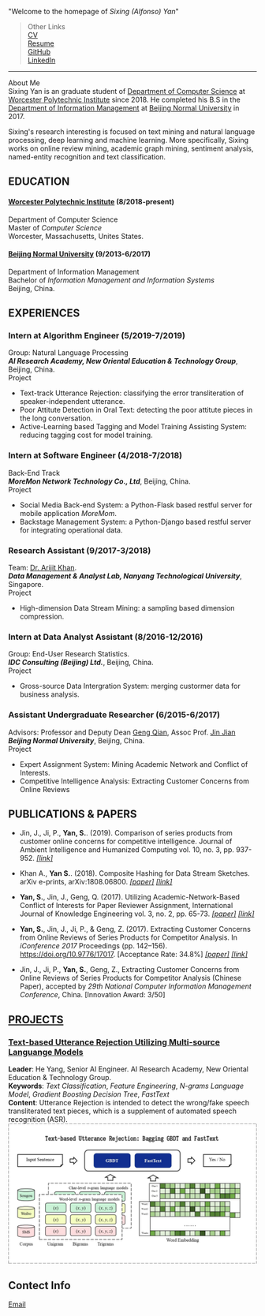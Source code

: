 "Welcome to the homepage of _Sixing (Alfonso) Yan_"

> Other Links   
> [CV](https://github.com/SixingYan/YAN-SIXING/raw/master/source/CV_SixingYan.pdf)   
> [Resume](https://github.com/SixingYan/YAN-SIXING/blob/master/source/CV_SixingYan.pdf)   
> [GitHub](https://github.com/SixingYan)   
> [LinkedIn](https://www.linkedin.com/in/sixing-yan/)   

---

About Me   
Sixing Yan is an graduate student of [Department of Computer Science]() at [Worcester Polytechnic Institute](https://www.wpi.edu/) since 2018. He completed his B.S in the [Department of Information Management]() at [Beijing Normal University](http://english.bnu.edu.cn/) in 2017. 

Sixing's research interesting is focused on text mining and natural language processing, deep learning and machine learning. More specifically, Sixing works on online review mining, academic graph mining, sentiment analysis, named-entity recognition and text classification.


## **EDUCATION**   
#### [**Worcester Polytechnic Institute**](https://www.wpi.edu/)  (8/2018-present)    
Department of Computer Science    
Master of *Computer Science*     
Worcester, Massachusetts, Unites States.    

#### [**Beijing Normal University**](http://english.bnu.edu.cn/)  (9/2013-6/2017)    
Department of Information Management    
Bachelor of *Information Management and Information Systems*   
Beijing, China.  


## **EXPERIENCES**
### Intern at Algorithm Engineer (5/2019-7/2019)     
Group: Natural Language Processing    
**_AI Research Academy, New Oriental Education & Technology Group_**, Beijing, China.   
Project     
- Text-track Utterance Rejection: classifying the error transliteration of speaker-independent utterance.    
- Poor Attitute Detection in Oral Text: detecting the poor attitute pieces in the long conversation.   
- Active-Learning based Tagging and Model Training Assisting System: reducing tagging cost for model training.

### Intern at Software Engineer (4/2018-7/2018)  
Back-End Track   
**_MoreMon Network Technology Co., Ltd_**, Beijing, China.   
Project        
- Social Media Back-end System: a Python-Flask based restful server for mobile application _MoreMom_.
- Backstage Management System: a Python-Django based restful server for integrating operational data.
 
### Research Assistant (9/2017-3/2018)  
Team: [Dr. Arijit Khan](https://www.ntu.edu.sg/home/arijit.khan/).    
**_Data Management & Analyst Lab, Nanyang Technological University_**, Singapore.   
Project        
- High-dimension Data Stream Mining: a sampling based dimension compression.
 
### Intern at Data Analyst Assistant (8/2016-12/2016)   
Group: End-User Research Statistics.    
**_IDC Consulting (Beijing) Ltd._**, Beijing, China.   
Project        
- Gross-source Data Intergration System: merging custormer data for business analysis.

### Assistant Undergraduate Researcher (6/2015-6/2017) 
Advisors: Professor and Deputy Dean [Geng Qian](http://www.sg.bnu.edu.cn/teacherdetail.aspx), Assoc Prof. [Jin Jian](http://www.sg.bnu.edu.cn/teacherdetail.aspx)   
**_Beijing Normal University_**, Beijing, China.   
Project     
- Expert Assignment System: Mining Academic Network and Conflict of Interests.
- Competitive Intelligence Analysis: Extracting Customer Concerns from Online Reviews


## **PUBLICATIONS & PAPERS**
- Jin, J., Ji, P., **Yan, S.**. (2019). Comparison of series products from customer online concerns for competitive intelligence. Journal of Ambient Intelligence and Humanized Computing vol. 10, no. 3, pp. 937-952. [*[link]*](https://link.springer.com/article/10.1007%2Fs12652-017-0635-9)

- Khan A., **Yan S.**. (2018). Composite Hashing for Data Stream Sketches. arXiv e-prints, arXiv:1808.06800. [*[paper]*](http://export.arxiv.org/pdf/1808.06800) [*[link]*](https://arxiv.org/abs/1808.06800v1)

- **Yan, S.**, Jin, J., Geng, Q. (2017). Utilizing Academic-Network-Based Conflict of Interests for Paper Reviewer Assignment, International Journal of Knowledge Engineering vol. 3, no. 2, pp. 65-73. [*[paper]*](http://www.ijke.org/vol3/89-TS0034.pdf) [*[link]*](http://www.ijke.org/index.php?m=content&c=index&a=show&catid=47&id=135) 

 - **Yan, S.**, Jin, J., Ji, P., & Geng, Z. (2017). Extracting Customer Concerns from Online Reviews of Series Products for Competitor Analysis. In *iConference 2017* Proceedings (pp. 142–156). https://doi.org/10.9776/17017. [Acceptance Rate: 34.8%]  [*[paper]*](https://www.ideals.illinois.edu/bitstream/handle/2142/96669/1.17_290_Yan-Extracting%20Customer%20Concerns%20From%20Online%20Reviews%20of%20Series%20Products.pdf?sequence=1&isAllowed=y) [*[link]*](http://hdl.handle.net/2142/96669)
 
 - Jin, J., Ji, P., **Yan, S.**, Geng, Z., Extracting Customer Concerns from Online Reviews of Series Products for Competitor Analysis (Chinese Paper), accepted by *29th National Computer Information Management Conference*, China. [Innovation Award: 3/50]


## [**PROJECTS**](https://github.com/SixingYan/YAN-SIXING/blob/master/projects.md)

### [Text-based Utterance Rejection Utilizing Multi-source Languange Models]()
**Leader**: He Yang, Senior AI Engineer. AI Research Academy, New Oriental Education & Technology Group.     
**Keywords**: _Text Classification_, _Feature Engineering_, _N-grams Language Model_, _Gradient Boosting Decision Tree_, _FastText_          
**Content**: Utterance Rejection is intended to detect the wrong/fake speech transliterated text pieces, which is a supplement of automated speech recognition (ASR).       
![Text-based Utterance Rejection](https://raw.githubusercontent.com/SixingYan/YAN-SIXING/master/source/rejection.jpg)



## Contect Info
[Email](plutoyem@outlook.com)